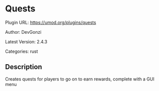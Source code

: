 # Quests

Plugin URL: https://umod.org/plugins/quests

Author: DevGonzi

Latest Version: 2.4.3

Categories: rust

## Description

Creates quests for players to go on to earn rewards, complete with a GUI menu

